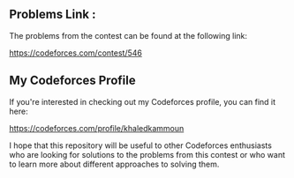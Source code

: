 ## Problems Link : 
The problems from the contest can be found at the following link:

https://codeforces.com/contest/546
## My Codeforces Profile
If you're interested in checking out my Codeforces profile, you can find it here:

https://codeforces.com/profile/khaledkammoun

I hope that this repository will be useful to other Codeforces enthusiasts who are looking for solutions to the problems from this contest or who want to learn more about different approaches to solving them.

